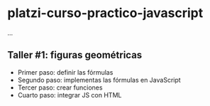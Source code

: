 # platzi-curso-practico-javascript

...

## Taller #1: figuras geométricas

- Primer paso: definir las fórmulas
- Segundo paso: implementas las fórmulas en JavaScript
- Tercer paso: crear funciones
- Cuarto paso: integrar JS con HTML
